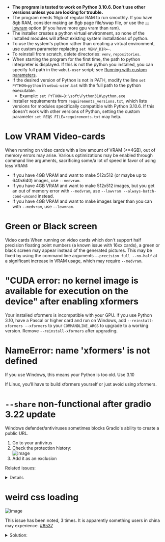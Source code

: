 - **The program is tested to work on Python 3.10.6. Don't use other versions unless you are looking for trouble.**
- The program needs 16gb of regular RAM to run smoothly. If you have 8gb RAM, consider making an 8gb page file/swap file, or use the [--lowram](https://github.com/AUTOMATIC1111/stable-diffusion-webui/wiki/Command-Line-Arguments-and-Settings) option (if you have more gpu vram than ram).
- The installer creates a python virtual environment, so none of the installed modules will affect existing system installations of python.
- To use the system's python rather than creating a virtual environment, use custom parameter replacing `set VENV_DIR=-`.
- To reinstall from scratch, delete directories: `venv`, `repositories`.
- When starting the program for the first time, the path to python interpreter is displayed. If this is not the python you installed, you can specify full path in the `webui-user` script; see [Running with custom parameters](Run-with-Custom-Parameters).
- If the desired version of Python is not in PATH, modify the line `set PYTHON=python` in `webui-user.bat` with the full path to the python executable.
    - Example: `set PYTHON=B:\soft\Python310\python.exe`
- Installer requirements from `requirements_versions.txt`, which lists versions for modules specifically compatible with Python 3.10.6. If this doesn't work with other versions of Python, setting the custom parameter `set REQS_FILE=requirements.txt` may help.

# Low VRAM Video-cards
When running on video cards with a low amount of VRAM (<=4GB), out of memory errors may arise.
Various optimizations may be enabled through command line arguments, sacrificing some/a lot of speed in favor of using less VRAM:
- If you have 4GB VRAM and want to make 512x512 (or maybe up to 640x640) images, use `--medvram`.
- If you have 4GB VRAM and want to make 512x512 images, but you get an out of memory error with `--medvram`, use `--lowvram --always-batch-cond-uncond` instead.
- If you have 4GB VRAM and want to make images larger than you can with `--medvram`, use  `--lowvram`.

# Green or Black screen
Video cards
When running on video cards which don't support half precision floating point numbers (a known issue with 16xx cards), a green or black screen may appear instead of the generated pictures.
This may be fixed by using the command line arguments `--precision full --no-half` at a significant increase in VRAM usage, which may require `--medvram`.

# "CUDA error: no kernel image is available for execution on the device" after enabling xformers
Your installed xformers is incompatible with your GPU. If you use Python 3.10, have a Pascal or higher card and run on Windows, add `--reinstall-xformers --xformers` to your `COMMANDLINE_ARGS` to upgrade to a working version. Remove `--reinstall-xformers` after upgrading.

# NameError: name 'xformers' is not defined
If you use Windows, this means your Python is too old. Use 3.10

If Linux, you'll have to build xformers yourself or just avoid using xformers.

# `--share` non-functional after gradio 3.22 update

Windows defender/antiviruses sometimes blocks Gradio's ability to create a public URL.

1. Go to your antivirus
2. Check the protection history: \
![image](https://user-images.githubusercontent.com/98228077/229028161-4ad3c837-ae3f-45f7-9a0a-fa165d70d943.png)
3. Add it as an exclusion

Related issues:
<details>

https://github.com/gradio-app/gradio/issues/3230 \
https://github.com/gradio-app/gradio/issues/3677
</details>

# weird css loading

![image](https://user-images.githubusercontent.com/98228077/229085355-0fbd56d6-fe1c-4858-8701-6c5697b9a6d6.png)

This issue has been noted, 3 times. It is apparently something users in china may experience.
[#8537](https://github.com/AUTOMATIC1111/stable-diffusion-webui/issues/8537)

<details><summary> Solution: </summary>

This problem is caused by errors in the CSS file type information in my computer registry, which leads to errors in CSS parsing and application.
Solution:

![image](https://user-images.githubusercontent.com/98228077/229086022-f27858a3-c9d9-470c-87cc-aa1974b7c5d0.png)


According to the above image to locate, and modify the last Content Type and PerceivedType.
Finally, reboot the machine, delete the browser cache, and force refresh the web page (shift+f5).
Thanks to https://www.bilibili.com/read/cv19519519
</details>